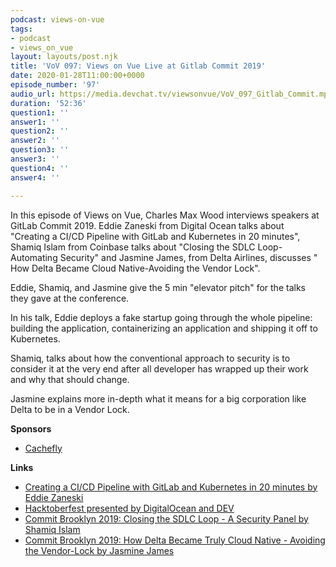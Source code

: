 ```yaml
---
podcast: views-on-vue
tags:
- podcast
- views_on_vue
layout: layouts/post.njk
title: 'VoV 097: Views on Vue Live at Gitlab Commit 2019'
date: 2020-01-28T11:00:00+0000
episode_number: '97'
audio_url: https://media.devchat.tv/viewsonvue/VoV_097_Gitlab_Commit.mp3
duration: '52:36'
question1: ''
answer1: ''
question2: ''
answer2: ''
question3: ''
answer3: ''
question4: ''
answer4: ''

---
```

In this episode of Views on Vue,  Charles Max Wood interviews speakers at GitLab Commit 2019. Eddie Zaneski from Digital Ocean talks about "Creating a CI/CD Pipeline with GitLab and Kubernetes in 20 minutes", Shamiq Islam from Coinbase talks about "Closing the SDLC Loop- Automating Security" and Jasmine James, from Delta Airlines, discusses " How Delta Became Cloud Native-Avoiding the Vendor Lock".

Eddie, Shamiq, and Jasmine give the 5 min "elevator pitch" for the talks they gave at the conference.

In his talk, Eddie deploys a fake startup going through the whole pipeline: building the application, containerizing an application and shipping it off to Kubernetes.

Shamiq, talks about how the conventional approach to security is to consider it at the very end after all developer has wrapped up their work and why that should change.

Jasmine explains more in-depth what it means for a big corporation like Delta to be in a Vendor Lock.

**Sponsors**

* [Cachefly](https://www.cachefly.com/)

**Links**

* [Creating a CI/CD Pipeline with GitLab and Kubernetes in 20 minutes by Eddie Zaneski](https://www.youtube.com/watch?v=-shvwiBwFVI)
* [Hacktoberfest presented by DigitalOcean and DEV](https://hacktoberfest.digitalocean.com/)
* [Commit Brooklyn 2019: Closing the SDLC Loop - A Security Panel by Shamiq Islam](https://www.youtube.com/watch?v=IxjjsU_2tyU&t=4s "0:04 / 33:55 Commit Brooklyn 2019: Closing the SDLC Loop - A Security Panel")
* [Commit Brooklyn 2019: How Delta Became Truly Cloud Native - Avoiding the Vendor-Lock by Jasmine James](https://www.youtube.com/watch?v=zV_hFcxoN8I "https://www.youtube.com/watch?v=zV_hFcxoN8I")
